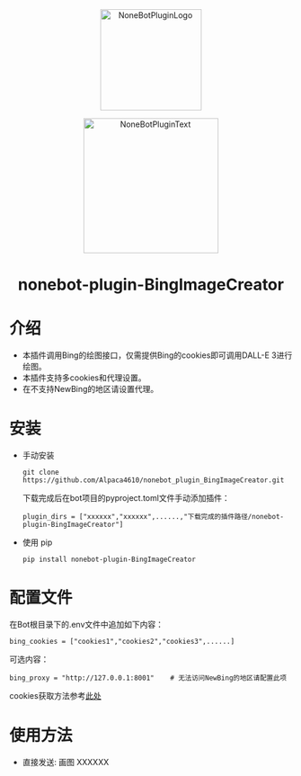<div align="center">
  <a href="https://v2.nonebot.dev/store"><img src="https://github.com/A-kirami/nonebot-plugin-template/blob/resources/nbp_logo.png" width="180" height="180" alt="NoneBotPluginLogo"></a>
  <br>
  <p><img src="https://github.com/A-kirami/nonebot-plugin-template/blob/resources/NoneBotPlugin.svg" width="240" alt="NoneBotPluginText"></p>
</div>

<div align="center">

# nonebot-plugin-BingImageCreator
</div>

# 介绍
- 本插件调用Bing的绘图接口，仅需提供Bing的cookies即可调用DALL-E 3进行绘图。
- 本插件支持多cookies和代理设置。
- 在不支持NewBing的地区请设置代理。
# 安装

* 手动安装
  ```
  git clone https://github.com/Alpaca4610/nonebot_plugin_BingImageCreator.git
  ```

  下载完成后在bot项目的pyproject.toml文件手动添加插件：

  ```
  plugin_dirs = ["xxxxxx","xxxxxx",......,"下载完成的插件路径/nonebot-plugin-BingImageCreator"]
  ```
* 使用 pip
  ```
  pip install nonebot-plugin-BingImageCreator
  ```

# 配置文件

在Bot根目录下的.env文件中追加如下内容：

```
bing_cookies = ["cookies1","cookies2","cookies3",......]
```

可选内容：
```
bing_proxy = "http://127.0.0.1:8001"    # 无法访问NewBing的地区请配置此项
```
cookies获取方法参考[此处](https://github.com/acheong08/BingImageCreator#chromium-based-browsers-edge-opera-vivaldi-brave)

# 使用方法

- 直接发送: 画图 XXXXXX
